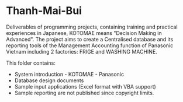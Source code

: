# Thanh-Mai-Bui
Deliverables of programming projects, containing training and practical experiences
in Japanese, KOTOMAE means "Decision Making in Advanced".
The project aims to create a Centralised database and its reporting tools of the Management Accounting function of Panasonic Vietnam
including 2 factories: FRIGE and WASHING MACHINE.


This folder contains:
- System introduction - KOTOMAE - Panasonic
- Database design documents
- Sample input applications (Excel format with VBA support)
- Sample reporting are not published since copyright limits.
